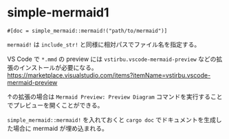 # simple-mermaid1

`#[doc = simple_mermaid::mermaid!("path/to/mermaid")]`

`mermaid!` は `include_str!` と同様に相対パスでファイル名を指定する。

VS Code で `*.mmd` の preview には `vstirbu.vscode-mermaid-preview` などの拡張のインストールが必要になる。 <https://marketplace.visualstudio.com/items?itemName=vstirbu.vscode-mermaid-preview>

↑の拡張の場合は `Mermaid Preview: Preview Diagram` コマンドを実行することでプレビューを開くことができる。


`simple_mermaid::mermaid!` を入れておくと `cargo doc` でドキュメントを生成した場合に mermaid が埋め込まれる。
